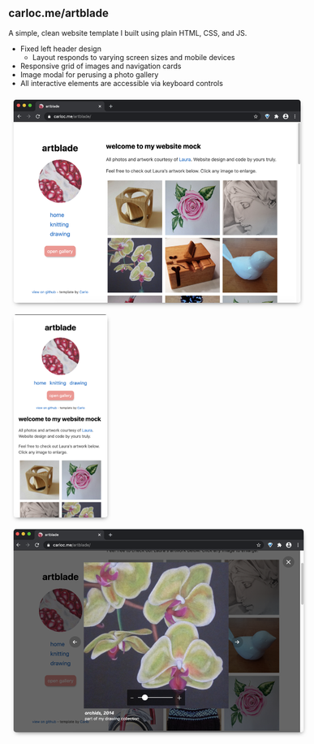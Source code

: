 ## carloc.me/artblade

A simple, clean website template I built using plain HTML, CSS, and JS.

- Fixed left header design
    - Layout responds to varying screen sizes and mobile devices
- Responsive grid of images and navigation cards
- Image modal for perusing a photo gallery
- All interactive elements are accessible via keyboard controls

<img style="height: 400px; max-width: 600px; margin: 10px; border-radius: 5px; box-shadow: 1px 4px 10px -4px rgba(0, 0, 0, .6);" src="img/demo-desktop.png">
<img style="height: 400px; max-width: 600px; margin: 10px; border-radius: 5px; box-shadow: 1px 4px 10px -4px rgba(0, 0, 0, .6);" src="img/demo-mobile.png">
<img style="height: 400px; max-width: 600px; margin: 10px; border-radius: 5px; box-shadow: 1px 4px 10px -4px rgba(0, 0, 0, .6);" src="img/demo-modal.png">